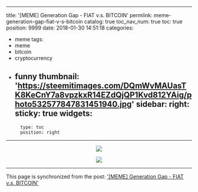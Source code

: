 
---
title: '[MEME] Generation Gap - FIAT v.s. BITCOIN'
permlink: meme-generation-gap-fiat-v-s-bitcoin
catalog: true
toc_nav_num: true
toc: true
position: 9999
date: 2018-01-30 14:51:18
categories:
- meme
tags:
- meme
- bitcoin
- cryptocurrency
- funny
thumbnail: 'https://steemitimages.com/DQmWvMAUasTK8KeCnY7a8vpzkxR14EZdQjQP1Kvd812YAig/photo532577847831451940.jpg'
sidebar:
    right:
        sticky: true
widgets:
    -
        type: toc
        position: right
---


<center>

![](https://steemitimages.com/DQmWvMAUasTK8KeCnY7a8vpzkxR14EZdQjQP1Kvd812YAig/photo532577847831451940.jpg)

![](https://steemitimages.com/DQmaPWucbBtrCtXhJhCDoNSjqX3pr5fgzBCUNuKZJhH1Htc/photo532582976022403719.jpg)

</center>

- - -

This page is synchronized from the post: ['[MEME] Generation Gap - FIAT v.s. BITCOIN'](https://steemit.com/@deanliu/meme-generation-gap-fiat-v-s-bitcoin)
